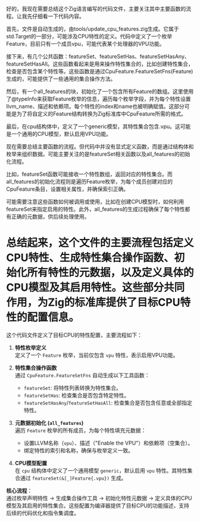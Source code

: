 好的，我现在需要总结这个Zig语言编写的代码文件，主要关注其中主要函数的流程。让我先仔细看一下代码内容。

首先，文件是自动生成的，由tools/update_cpu_features.zig生成。它属于std.Target的一部分，可能涉及CPU特性的定义。代码中定义了一个枚举Feature，目前只有一个成员vpu，可能代表某个处理器的VPU功能。

接下来，有几个公共函数：featureSet、featureSetHas、featureSetHasAny、featureSetHasAll。这些函数看起来是用来操作特性集合的，比如创建特性集合，检查是否包含某个特性等。这些函数是通过CpuFeature.FeatureSetFns(Feature)生成的，可能提供了一些通用的集合操作方法。

然后，有一个all_features的块，初始化了一个包含所有Feature的数组。这里使用了@typeInfo来获取Feature枚举的信息，遍历每个枚举字段，并为每个特性设置llvm_name、描述和依赖项。每个特性的index和name也被明确赋值。这部分可能是为了将自定义的Feature结构转换为Zig标准库中CpuFeature所需的格式。

最后，在cpu结构体中，定义了一个generic模型，其特性集合包含.vpu。这可能是一个通用的CPU模型，默认启用VPU功能。

现在需要总结主要函数的流程。但代码中并没有显式定义函数，而是通过结构体和枚举来组织数据。可能主要关注的是featureSet相关函数以及all_features的初始化流程。

比如，featureSet函数可能接收一个特性数组，返回对应的特性集合。而all_features的初始化流程则是遍历Feature枚举，为每个成员创建对应的CpuFeature条目，设置相关属性，并确保索引正确。

可能需要注意这些函数如何被调用或使用，比如在创建CPU模型时，如何利用featureSet来指定启用的特性。此外，all_features的生成过程确保了每个特性都有正确的元数据，供后续处理使用。

总结起来，这个文件的主要流程包括定义CPU特性、生成特性集合操作函数、初始化所有特性的元数据，以及定义具体的CPU模型及其启用特性。这些部分共同作用，为Zig的标准库提供了目标CPU特性的配置信息。
================================================
这个代码文件定义了目标CPU的特性配置，主要流程如下：

1. **特性枚举定义**  
   定义了一个 `Feature` 枚举，当前仅包含 `vpu` 特性，表示启用VPU功能。

2. **特性集合操作函数**  
   通过 `CpuFeature.FeatureSetFns` 自动生成以下工具函数：
   - `featureSet`: 将特性列表转换为特性集合。
   - `featureSetHas`: 检查集合是否包含特定特性。
   - `featureSetHasAny`/`featureSetHasAll`: 检查集合是否包含任意或全部指定特性。

3. **元数据初始化 (`all_features`)**  
   遍历 `Feature` 枚举的所有成员，为每个特性填充元数据：
   - 设置LLVM名称（`vpu`）、描述（"Enable the VPU"）和依赖项（空集合）。
   - 绑定特性的索引和名称，确保与枚举定义一致。

4. **CPU模型配置**  
   在 `cpu` 结构体中定义了一个通用模型 `generic`，默认启用 `vpu` 特性。其特性集合通过 `featureSet(&[_]Feature{.vpu})` 生成。

**核心流程**：  
通过枚举声明特性 → 生成集合操作工具 → 初始化特性元数据 → 定义具体的CPU模型及其启用的特性集合。这些配置为编译器提供了目标CPU的功能描述，支持后续的代码优化和指令集调度。